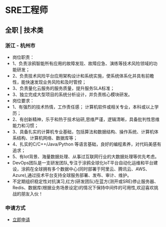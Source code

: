 
# SRE工程师
## 全职  |  技术类
### 浙江 - 杭州市

- 岗位职责：
- 1、负责涂鸦智能所有应用的故障发现、故障应急、演练等技术风险领域的功能研发；
- 2、负责技术风险平台应用架构设计和系统实施，使系统体系化并具有前瞻性，能快速发现业务风险和及时管控；
- 3、负责量化云服务的服务质量，提升服务SLA标准；
- 3、独立完成大型项目的系统分析设计，并负责核心模块研发。
- 岗位要求：
- 1、有强烈的技术热情，工作责任感； 计算机软件或相关专业，本科或以上学历；
- 2、有创新精神，乐于和热于技术钻研,思维严谨，逻辑清晰，具备批判性思维能力和习惯；
- 3、具备扎实的计算机专业基础，包括算法和数据结构、操作系统、计算机体系结构、计算机网络、数据库等；
- 4、扎实的C/C++/Java/Python 等语言基础，良好的编程素养，对代码美感有追求；
- 5、有Iot背景、海量数据处理、从事过互联网行业的大数据处理等优先考虑。
- DevOps团队是一支研发团队,专注于涂鸦全球化IoT平台自动化运维和平台建设，涂鸦在全球拥有多个数据中心(同时部署于阿里云、腾讯云、AWS、Azure),通过技术平台支持全球服务部署、发布、审计、维护。
- 不定期组织稳定性对抗演习,红方(研发团队)在蓝方(测开或SRE)停止服务器、Redis、数据库(根据业务场景设定)的情况下保持中间件的可用性,欢迎喜欢挑战的朋友入伙！
### 申请方式
- <a href="mailto:hr@tuya.com" title=yourName-SRE工程师>立即申请</a>